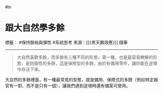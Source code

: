 #ln 
# 跟大自然學多餘
標籤： #保持餘裕與彈性 #系統思考 
來源：[[《黑天鵝效應》]] 隨筆

---
> 大自然喜歡多餘，而多餘有三種不同的形態。第一種，也是最容易瞭解的形態，是防衛性的多餘，這是保險型的多餘，由於有備用零件，讓你能在逆境中存活下來。

大自然的多餘裡面，有一種最常見的型態，就是備用、保險式的多餘（例如特定器官有一對、而不是只有一個），讓我們遇到逆境時還有備案可使用。